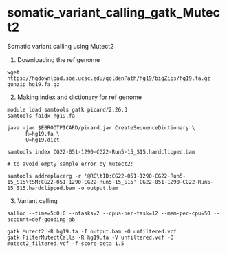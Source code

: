 # somatic_variant_calling_gatk_Mutect2
Somatic variant calling using Mutect2


1) Downloading the ref genome

```shell
wget https://hgdownload.soe.ucsc.edu/goldenPath/hg19/bigZips/hg19.fa.gz
gunzip hg19.fa.gz
```
2) Making index and dictionary for ref genome 

```shell
module load samtools gatk picard/2.26.3
samtools faidx hg19.fa

java -jar $EBROOTPICARD/picard.jar CreateSequenceDictionary \
      R=hg19.fa \
      O=hg19.dict
      
samtools index CG22-051-1290-CG22-Run5-15_S15.hardclipped.bam

# to avoid empty sample error by mutect2:

samtools addreplacerg -r '@RG\tID:CG22-051-1290-CG22-Run5-15_S15\tSM:CG22-051-1290-CG22-Run5-15_S15' CG22-051-1290-CG22-Run5-15_S15.hardclipped.bam -o output.bam

```

3) Variant calling

```shell
salloc --time=5:0:0 --ntasks=2 --cpus-per-task=12 --mem-per-cpu=50 --account=def-gooding-ab

gatk Mutect2 -R hg19.fa -I output.bam -O unfiltered.vcf
gatk FilterMutectCalls -R hg19.fa -V unfiltered.vcf -O mutect2_filtered.vcf -f-score-beta 1.5